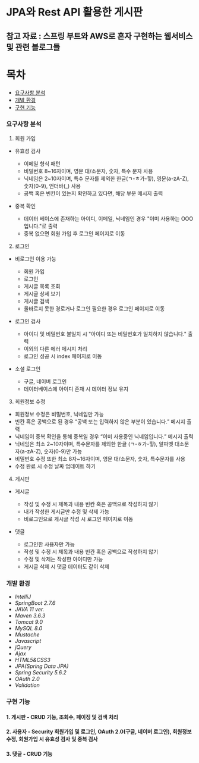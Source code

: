 # JPA와 Rest API 활용한 게시판
## 참고 자료 : 스프링 부트와 AWS로 혼자 구현하는 웹서비스 및 관련 블로그들

# 목차
- [요구사항 분석](#요구사항-분석)
- [개발 환경](#개발-환경)
- [구현 기능](#구현-기능)

### 요구사항 분석
1. 회원 가입

- 유효성 검사
  - 이메일 형식 패턴
  - 비밀번호 8~16자이며, 영문 대/소문자, 숫자, 특수 문자 사용
  - 닉네임은 2~10자이며, 특수 문자를 제외한 한글(ㄱ-ㅎ가-힣), 영문(a-zA-Z), 숫자(0-9), 언더바(_) 사용
  - 공백 혹은 빈칸이 있는지 확인하고 있다면, 해당 부분 메시지 출력

- 중복 확인
  - 데이터 베이스에 존재하는 아이디, 이메일, 닉네임인 경우 "이미 사용하는 OOO입니다."로 출력
  - 중복 없으면 회원 가입 후 로그인 페이지로 이동

2. 로그인
- 비로그인 이용 가능
  - 회원 가입
  - 로그인
  - 게시글 목록 조회
  - 게시글 상세 보기
  - 게시글 검색
  - 올바르지 못한 경로거나 로그인 필요한 경우 로그인 페이지로 이동

- 로그인 검사
  - 아이디 및 비밀번호 불일치 시 "아이디 또는 비밀번호가 일치하지 않습니다." 출력
  - 이외의 다른 에러 메시지 처리
  - 로그인 성공 시 index 페이지로 이동
  
- 소셜 로그인
  - 구글, 네이버 로그인
  - 데이터베이스에 아이디 존재 시 데이터 정보 유지
  
3.  회원정보 수정
- 회원정보 수정은 비밀번호, 닉네임만 가능
- 빈칸 혹은 공백으로 된 경우 “공백 또는 입력하지 않은 부분이 있습니다.” 메시지 출력
- 닉네임이 중복 확인을 통해 중복일 경우 “이미 사용중인 닉네임입니다.” 메시지 출력
- 닉네임은 최소 2~10자이며, 특수문자를 제외한 한글 (ㄱ-ㅎ가-힣), 알파벳 대소문자(a-zA-Z), 숫자(0-9)만 가능
- 비밀번호 수정 또한 최소 8자~16자이며, 영문 대/소문자, 숫자, 특수문자를 사용
- 수정 완료 시 수정 날짜 업데이트 하기

4. 게시판
- 게시글
  - 작성 및 수정 시 제목과 내용 빈칸 혹은 공백으로 작성하지 않기
  - 내가 작성한 게시글만 수정 및 삭제 가능
  - 비로그인으로 게시글 작성 시 로그인 페이지로 이동
  
- 댓글
  - 로그인한 사용자만 가능
  - 작성 및 수정 시 제목과 내용 빈칸 혹은 공백으로 작성하지 않기
  - 수정 및 삭제는 작성한 아이디만 가능
  - 게시글 삭제 시 댓글 데이터도 같이 삭제

### 개발 환경
- *IntelliJ*
- *SpringBoot 2.7.6* 
- *JAVA 11 ver.*
- *Maven 3.6.3*
- *Tomcat 9.0*
- *MySQL 8.0*
- *Mustache*
- *Javascript*
- *jQuery*
- *Ajax*
- *HTML5&CSS3*
- *JPA(Spring Data JPA)*
- *Spring Security 5.6.2*
- *OAuth 2.0*
- *Validation*

### 구현 기능
#### 1. 게시판 - CRUD 기능, 조회수, 페이징 및 검색 처리
#### 2. 사용자 - Security 회원가입 및 로그인, OAuth 2.0(구글, 네이버 로그인), 회원정보 수정, 회원가입 시 유효성 검사 및 중복 검사
#### 3. 댓글 - CRUD 기능
